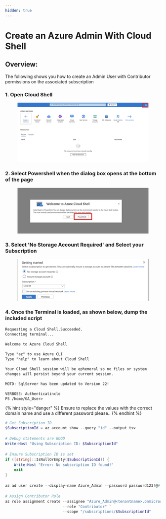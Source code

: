 ```yaml
---
hidden: true
---
```


# Create an Azure Admin With Cloud Shell

## Overview:

The following shows you how to create an Admin User with Contributor permissions on the associated subscription

### 1. Open Cloud Shell

<figure><img src="../.gitbook/assets/image (2) (1).png" alt=""><figcaption></figcaption></figure>

### 2. Select Powershell when the dialog box opens at the bottom of the page

<figure><img src="../.gitbook/assets/image (3) (1).png" alt=""><figcaption></figcaption></figure>

### 3. Select 'No Storage Account Required' and Select your Subscription

<figure><img src="../.gitbook/assets/image (4) (1).png" alt=""><figcaption></figcaption></figure>

### 4. Once the Terminal is loaded, as shown below, dump the included script

```
Requesting a Cloud Shell.Succeeded. 
Connecting terminal...

Welcome to Azure Cloud Shell

Type "az" to use Azure CLI
Type "help" to learn about Cloud Shell

Your Cloud Shell session will be ephemeral so no files or system changes will persist beyond your current session.

MOTD: SqlServer has been updated to Version 22!

VERBOSE: Authenticatincle
PS /home/GA_User>
```

{% hint style="danger" %}
Ensure to replace the values with the correct domain name and use a different password please..
{% endhint %}

```powershell
# Get Subscription ID
$SubscriptionId = az account show --query "id" --output tsv

# Debug statements are GOOD
Write-Host "Using Subscription ID: $SubscriptionId"

# Ensure Subscription ID is set
if ([string]::IsNullOrEmpty($SubscriptionId)) {
    Write-Host "Error: No subscription ID found!"
    exit
}

az ad user create --display-name Azure_Admin --password password123!@# --user-principal-name Azure_Admin@<tenantname>.onmicrosoft.com

# Assign Contributor Role
az role assignment create --assignee "Azure_Admin@<tenantname>.onmicrosoft.com" `
                          --role "Contributor" `
                          --scope "/subscriptions/$SubscriptionId"
```
